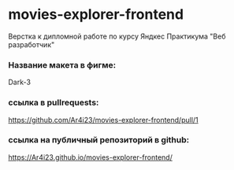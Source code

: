 # movies-explorer-frontend

Верстка к дипломной работе по курсу Яндкес Практикума "Веб разработчик"

### Название макета в фигме:

Dark-3

### ссылка в pullrequests:

https://github.com/Ar4i23/movies-explorer-frontend/pull/1

### ссылка на публичный репозиторий в github:

https://Ar4i23.github.io/movies-explorer-frontend/
